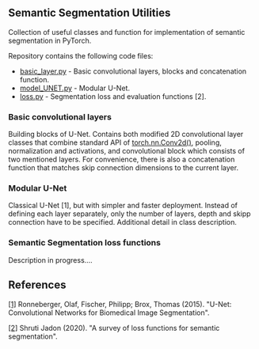 <h2>Semantic Segmentation Utilities</h2>

Collection of useful classes and function for implementation of
semantic segmentation in PyTorch.

Repository contains the following code files:
- [basic_layer.py](https://github.com/Sergo2020/Segment_utils_pytorch/blob/master/basic_layers.py) - Basic convolutional layers, blocks and concatenation function.
- [model_UNET.py](https://github.com/Sergo2020/Segment_utils_pytorch/blob/master/model_UNET.py) - Modular U-Net.
- [loss.py](https://github.com/Sergo2020/Segment_utils_pytorch/blob/master/loss.py) - Segmentation loss and evaluation functions [2].


<h3>Basic convolutional layers</h3>

Building blocks of U-Net. 
Contains both modified 2D convolutional layer classes that combine standard API of [torch.nn.Conv2d()](https://pytorch.org/docs/stable/generated/torch.nn.Conv2d.html),
pooling, normalization and activations, and convolutional block which consists of two mentioned layers.
For convenience, there is also a concatenation function that matches skip connection dimensions to the current layer.

<h3>Modular U-Net</h3>

Classical U-Net [1], but with simpler and faster deployment. Instead of defining each layer separately,
only the number of layers, depth and skipp connection have to be specified. Additional detail in 
class description.


<h3>Semantic Segmentation loss functions</h3>

Description in progress....



<h2>References</h2>

[[1]](https://arxiv.org/abs/1505.04597) Ronneberger, Olaf, Fischer, Philipp; Brox, Thomas (2015). "U-Net: Convolutional Networks for Biomedical Image Segmentation".

[[2]](https://arxiv.org/abs/2006.14822) Shruti Jadon (2020). "A survey of loss functions for semantic segmentation".
